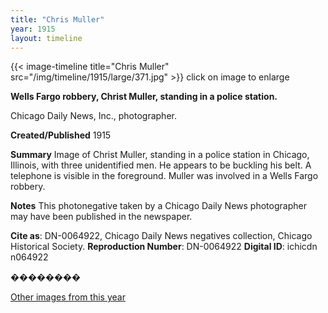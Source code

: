 ```yaml
---
title: "Chris Muller"
year: 1915
layout: timeline
---
```


{{< image-timeline title="Chris Muller" src="/img/timeline/1915/large/371.jpg" >}}
click on image to enlarge

__**Wells Fargo robbery, Christ Muller, standing in a police station.**__

Chicago Daily News, Inc., photographer.

**Created/Published**
1915

**Summary**
Image of Christ Muller, standing in a police station in Chicago, Illinois, with three unidentified men. He appears to be buckling his belt. A telephone is visible in the foreground. Muller was involved in a Wells Fargo robbery.

**Notes**
This photonegative taken by a Chicago Daily News photographer may have been published in the newspaper.

__Cite as__: DN-0064922, Chicago Daily News negatives collection, Chicago Historical Society.
__Reproduction Number__: DN-0064922
__Digital ID__: ichicdn n064922

�������� 

[Other images from this year](/historical/timeline/1915)